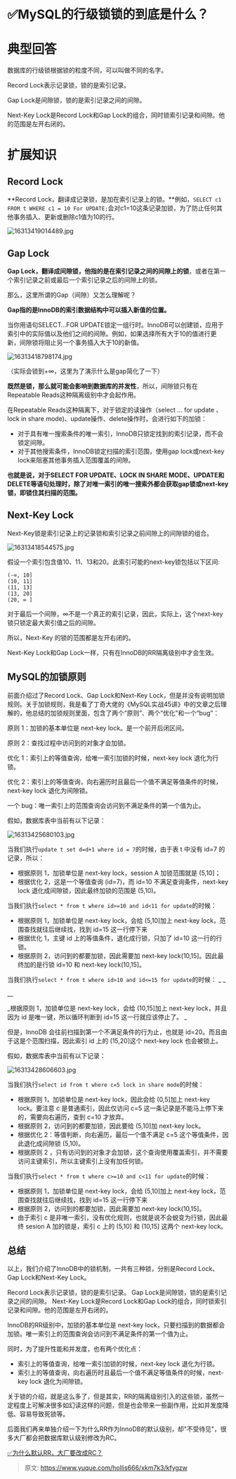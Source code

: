 # ✅MySQL的行级锁锁的到底是什么？

# 典型回答
数据库的行级锁根据锁的粒度不同，可以叫做不同的名字。



Record Lock表示记录锁，锁的是索引记录。 



Gap Lock是间隙锁，锁的是索引记录之间的间隙。 



Next-Key Lock是Record Lock和Gap Lock的组合，同时锁索引记录和间隙。他的范围是左开右闭的。



# 扩展知识
## Record Lock


**Record Lock，翻译成记录锁，是加在索引记录上的锁。**例如，`SELECT c1 FROM t WHERE c1 = 10 For UPDATE;`会对c1=10这条记录加锁，为了防止任何其他事务插入、更新或删除c1值为10的行。



![16313419014489.jpg](./img/Yue-IKwHQFpK5jNU/1726910387766-6633265d-fb34-4c1f-ba8f-4c82ea6c6469-014554.jpeg)



## Gap Lock


**Gap Lock，翻译成间隙锁，他指的是在索引记录之间的间隙上的锁**，或者在第一个索引记录之前或最后一个索引记录之后的间隙上的锁。



那么，这里所谓的Gap（间隙）又怎么理解呢？



**Gap指的是InnoDB的索引数据结构中可以插入新值的位置。**



当你用语句SELECT…FOR UPDATE锁定一组行时。InnoDB可以创建锁，应用于索引中的实际值以及他们之间的间隙。例如，如果选择所有大于10的值进行更新，间隙锁将阻止另一个事务插入大于10的新值。



![16313418798174.jpg](./img/Yue-IKwHQFpK5jNU/1726910387745-1f6c91f1-5dfa-45fb-9e2d-46528eca9d54-989102.jpeg)

（实际会锁到+∞，这里为了演示什么是gap简化了一下）



**既然是锁，那么就可能会影响到数据库的并发性**，所以，间隙锁只有在Repeatable Reads这种隔离级别中才会起作用。



在Repeatable Reads这种隔离下，对于锁定的读操作（select ... for update 、 lock in share mode)、update操作、delete操作时，会进行如下的加锁：



+  对于具有唯一搜索条件的唯一索引，InnoDB只锁定找到的索引记录，而不会锁定间隙。 
+  对于其他搜索条件，InnoDB锁定扫描的索引范围，使用gap lock或next-key lock来阻塞其他事务插入范围覆盖的间隙。 



**也就是说，对于SELECT FOR UPDATE、LOCK IN SHARE MODE、UPDATE和DELETE等语句处理时，除了对唯一索引的唯一搜索外都会获取gap锁或next-key锁，即锁住其扫描的范围。**



## Next-Key Lock


Next-Key锁是索引记录上的记录锁和索引记录之前间隙上的间隙锁的组合。



![16313418544575.jpg](./img/Yue-IKwHQFpK5jNU/1726910387762-50da3552-1785-42b5-b0d7-8d9b6b8e56a9-470555.jpeg)



假设一个索引包含值10、11、13和20。此索引可能的next-key锁包括以下区间:



```plain
(-∞, 10]
(10, 11]
(11, 13]
(13, 20]
(20, ∞ ]
```



对于最后一个间隙，∞不是一个真正的索引记录，因此，实际上，这个next-key锁只锁定最大索引值之后的间隙。



所以，Next-Key 的锁的范围都是左开右闭的。



Next-Key Lock和Gap Lock一样，只有在InnoDB的RR隔离级别中才会生效。



## MySQL的加锁原则


前面介绍过了Record Lock、Gap Lock和Next-Key Lock，但是并没有说明加锁规则。关于加锁规则，我是看了丁奇大佬的《MySQL实战45讲》中的文章之后理解的，他总结的加锁规则里面，包含了两个“原则”、两个“优化”和一个“bug”：



原则 1：加锁的基本单位是 next-key lock。是一个前开后闭区间。 

原则 2：查找过程中访问到的对象才会加锁。 

优化 1：索引上的等值查询，给唯一索引加锁的时候，next-key lock 退化为行锁。 

优化 2：索引上的等值查询，向右遍历时且最后一个值不满足等值条件的时候，next-key lock 退化为间隙锁。 

一个 bug：唯一索引上的范围查询会访问到不满足条件的第一个值为止。



假如，数据库表中当前有以下记录：



![16313425680103.jpg](./img/Yue-IKwHQFpK5jNU/1726910387730-f9622364-6f13-4ddf-920e-f89be3c208f5-906072.jpeg)



当我们执行`update t set d=d+1 where id = 7`的时候，由于表 t 中没有 id=7 的记录，所以：



+ 根据原则 1，加锁单位是 next-key lock，session A 加锁范围就是 (5,10]；
+ 根据优化 2，这是一个等值查询 (id=7)，而 id=10 不满足查询条件，next-key lock 退化成间隙锁，因此最终加锁的范围是 (5,10)。



当我们执行`select * from t where id>=10 and id<11 for update`的时候：



+ 根据原则 1，加锁单位是 next-key lock，会给 (5,10]加上 next-key lock，范围查找就往后继续找，找到 id=15 这一行停下来
+ 根据优化 1，主键 id 上的等值条件，退化成行锁，只加了 id=10 这一行的行锁。
+ 根据原则 2，访问到的都要加锁，因此需要加 next-key lock(10,15]。因此最终加的是行锁 id=10 和 next-key lock(10,15]。



当我们执行`select * from t where id>10 and id<=15 for update`的时候： _ _

__

_根据原则 1，加锁单位是 next-key lock，会给 (10,15]加上 next-key lock，并且因为 id 是唯一键，所以循环判断到 id=15 这一行就应该停止了。 _ 

但是，InnoDB 会往前扫描到第一个不满足条件的行为止，也就是 id=20。而且由于这是个范围扫描，因此索引 id 上的 (15,20]这个 next-key lock 也会被锁上。



假如，数据库表中当前有以下记录：



![16313428606603.jpg](./img/Yue-IKwHQFpK5jNU/1726910387734-23412377-c55a-4bbd-b744-853491844dcc-954456.jpeg)



当我们执行`select id from t where c=5 lock in share mode`的时候：



+ 根据原则 1，加锁单位是 next-key lock，因此会给 (0,5]加上 next-key lock。要注意 c 是普通索引，因此仅访问 c=5 这一条记录是不能马上停下来的，需要向右遍历，查到 c=10 才放弃。
+ 根据原则 2，访问到的都要加锁，因此要给 (5,10]加 next-key lock。
+ 根据优化 2：等值判断，向右遍历，最后一个值不满足 c=5 这个等值条件，因此退化成间隙锁 (5,10)。
+ 根据原则 2 ，只有访问到的对象才会加锁，这个查询使用覆盖索引，并不需要访问主键索引，所以主键索引上没有加任何锁。



当我们执行`select * from t where c>=10 and c<11 for update`的时候：



+ 根据原则 1，加锁单位是 next-key lock，会给 (5,10]加上 next-key lock，范围查找就往后继续找，找到 id=15 这一行停下来
+ 根据原则 2，访问到的都要加锁，因此需要加 next-key lock(10,15]。
+ 由于索引 c 是非唯一索引，没有优化规则，也就是说不会蜕变为行锁，因此最终 sesion A 加的锁是，索引 c 上的 (5,10] 和 (10,15] 这两个 next-key lock。



## 总结


以上，我们介绍了InnoDB中的锁机制，一共有三种锁，分别是Record Lock、Gap Lock和Next-Key Lock。



Record Lock表示记录锁，锁的是索引记录。 Gap Lock是间隙锁，锁的是索引记录之间的间隙。 Next-Key Lock是Record Lock和Gap Lock的组合，同时锁索引记录和间隙。他的范围是左开右闭的。



InnoDB的RR级别中，加锁的基本单位是 next-key lock，只要扫描到的数据都会加锁。唯一索引上的范围查询会访问到不满足条件的第一个值为止。



同时，为了提升性能和并发度，也有两个优化点：



+ 索引上的等值查询，给唯一索引加锁的时候，next-key lock 退化为行锁。
+ 索引上的等值查询，向右遍历时且最后一个值不满足等值条件的时候，next-key lock 退化为间隙锁。



关于锁的介绍，就是这么多了，但是其实，RR的隔离级别引入的这些锁，虽然一定程度上可解决很多如幻读这样的问题，但是也会带来一些副作用，比如并发度降低、容易导致死锁等。



后面我们再来单独介绍一下为什么RR作为InnoDB的默认级别，却"不受待见"，很多大厂都会把数据库默认级别修改为RC。



[✅为什么默认RR，大厂要改成RC？](https://www.yuque.com/hollis666/xkm7k3/moe9ws)



> 原文: <https://www.yuque.com/hollis666/xkm7k3/kfygzw>